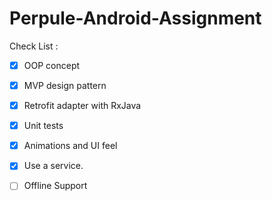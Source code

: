 # Perpule-Android-Assignment
Check List : 

- [x] OOP concept

- [x] MVP design pattern

- [x] Retrofit adapter with RxJava

- [x] Unit tests

- [x] Animations and UI feel

- [x] Use a service.

- [ ] Offline Support
